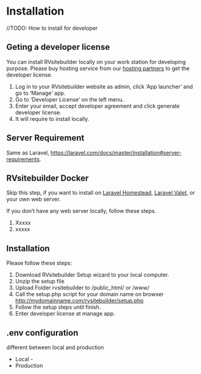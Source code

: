 # Installation

//TODO: How to install for developer


## Geting a developer license

You can install RVsitebuilder locally on your work station for developing purpose. Please buy hosting service from our [hosting partners](https://rvsitebuilder.com/hosting-partner/) to get the developer license. 

1. Log in to your RVsitebuilder website as admin, click ‘App launcher’ and go to ‘Manage’ app. 
1. Go to ‘Developer License’ on the left menu. 
1. Enter your email, accept developer agreement and click generate developer license. 
1. It will require to install locally. 

## Server Requirement 

Same as Laravel, https://laravel.com/docs/master/installation#server-requirements. 


## RVsitebuilder Docker 

Skip this step, if you want to install on [Laravel Homestead](https://laravel.com/docs/master/homestead), [Laravel Valet](https://laravel.com/docs/master/valet), or your own web server.

If you don’t have any web server locally, follow these steps. 

1. Xxxxx
1. xxxxx 
 

## Installation 

Please follow these steps: 

1. Download RVsitebuilder Setup wizard to your local computer. 
1. Unzip the setup file 
1. Upload Folder rvsitebuilder to /public_html/ or /www/ 
1. Call the setup.php script for your domain name on browser http://mydomainname.com/rvsitebuilder/setup.php 
1. Follow the setup steps until finish. 
1. Enter developer license at manage app.

 

## .env configuration 

different between local and production 

- Local -  
- Production  

 
